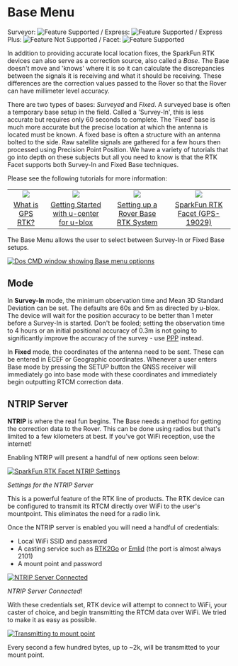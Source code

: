# Base Menu

Surveyor: ![Feature Supported](https://raw.githubusercontent.com/sparkfun/SparkFun_RTK_Firmware/main/docs/img/GreenDot.png) / Express: ![Feature Supported](https://raw.githubusercontent.com/sparkfun/SparkFun_RTK_Firmware/main/docs/img/GreenDot.png) / Express Plus: ![Feature Not Supported](https://raw.githubusercontent.com/sparkfun/SparkFun_RTK_Firmware/main/docs/img/RedDot.png) / Facet: ![Feature Supported](https://raw.githubusercontent.com/sparkfun/SparkFun_RTK_Firmware/main/docs/img/GreenDot.png)

In addition to providing accurate local location fixes, the SparkFun RTK devices can also serve as a correction source, also called a *Base*. The Base doesn't move and 'knows' where it is so it can calculate the discrepancies between the signals it is receiving and what it should be receiving. These differences are the correction values passed to the Rover so that the Rover can have millimeter level accuracy.

There are two types of bases: *Surveyed* and *Fixed*. A surveyed base is often a temporary base setup in the field. Called a 'Survey-In', this is less accurate but requires only 60 seconds to complete. The 'Fixed' base is much more accurate but the precise location at which the antenna is located must be known. A fixed base is often a structure with an antenna bolted to the side. Raw satellite signals are gathered for a few hours then processed using Precision Point Position. We have a variety of tutorials that go into depth on these subjects but all you need to know is that the RTK Facet supports both Survey-In and Fixed Base techniques.

Please see the following tutorials for more information:

<!-- tutorials_by_id(813, 815, 1362, 1363) -->

<table class="table table-hover table-striped table-bordered">
  <tr align="center">
   <td><a href="https://learn.sparkfun.com/tutorials/what-is-gps-rtk"><img src="https://cdn.sparkfun.com/c/178-100/assets/learn_tutorials/8/1/3/Location-Wandering-GPS-combined.jpg"></a></td>
   <td><a href="https://learn.sparkfun.com/tutorials/getting-started-with-u-center-for-u-blox"><img src="https://cdn.sparkfun.com/c/178-100/assets/learn_tutorials/8/1/5/u-center.jpg"></a></td>
   <td><a href="https://learn.sparkfun.com/tutorials/setting-up-a-rover-base-rtk-system"><img src="https://cdn.sparkfun.com/c/178-100/assets/learn_tutorials/1/3/6/2/GNSS_RTK_DIY_Surveying_Tutorial.jpg"></a></td>
   <td><a href="https://learn.sparkfun.com/tutorials/how-to-build-a-diy-gnss-reference-station"><img src="https://cdn.sparkfun.com/c/178-100/assets/learn_tutorials/1/3/6/3/Roof_Enclosure.jpg"></a></td>
  </tr>
  <tr align="center">
    <td><a href="https://learn.sparkfun.com/tutorials/what-is-gps-rtk">What is GPS RTK?</a></td>
    <td><a href="https://learn.sparkfun.com/tutorials/getting-started-with-u-center-for-u-blox">Getting Started with u-center for u-blox</a></td>
    <td><a href="https://learn.sparkfun.com/tutorials/setting-up-a-rover-base-rtk-system">Setting up a Rover Base RTK System</a></td>
    <td><a href="https://learn.sparkfun.com/tutorials/how-to-build-a-diy-gnss-reference-station">SparkFun RTK Facet (GPS-19029)</a></td>
  </tr>
</table>


The Base Menu allows the user to select between Survey-In or Fixed Base setups.

[![Dos CMD window showing Base menu optionns](https://cdn.sparkfun.com/assets/learn_tutorials/1/8/5/7/SparkFun_RTK_Express_-_Base_Menu.jpg)](https://cdn.sparkfun.com/assets/learn_tutorials/1/8/5/7/SparkFun_RTK_Express_-_Base_Menu.jpg)

## Mode

In **Survey-In** mode, the minimum observation time and Mean 3D Standard Deviation can be set. The defaults are 60s and 5m as directed by u-blox. The device will wait for the position accuracy to be better than 1 meter before a Survey-In is started. Don't be fooled; setting the observation time to 4 hours or an initial positional accuracy of 0.3m is not going to significantly improve the accuracy of the survey - use [PPP](https://learn.sparkfun.com/tutorials/how-to-build-a-diy-gnss-reference-station#gather-raw-gnss-data) instead.

In **Fixed** mode, the coordinates of the antenna need to be sent. These can be entered in ECEF or Geographic coordinates. Whenever a user enters Base mode by pressing the SETUP button the GNSS receiver will immediately go into base mode with these coordinates and immediately begin outputting RTCM correction data.

## NTRIP Server

**NTRIP** is where the real fun begins. The Base needs a method for getting the correction data to the Rover. This can be done using radios but that's limited to a few kilometers at best. If you've got WiFi reception, use the internet! 

Enabling NTRIP will present a handful of new options seen below:

[![SparkFun RTK Facet NTRIP Settings](https://cdn.sparkfun.com/assets/learn_tutorials/1/8/5/7/SparkFun_RTK_Express_-_Base_Menu_-_Fixed_NTRIP.jpg)](https://cdn.sparkfun.com/assets/learn_tutorials/1/8/5/7/SparkFun_RTK_Express_-_Base_Menu_-_Fixed_NTRIP.jpg)

*Settings for the NTRIP Server*

This is a powerful feature of the RTK line of products. The RTK device can be configured to transmit its RTCM directly over WiFi to the user's mountpoint. This eliminates the need for a radio link.

Once the NTRIP server is enabled you will need a handful of credentials:

* Local WiFi SSID and password
* A casting service such as [RTK2Go](http://www.rtk2go.com) or [Emlid](http://caster.emlid.com) (the port is almost always 2101)
* A mount point and password

[![NTRIP Server Connected](https://cdn.sparkfun.com/assets/learn_tutorials/1/4/6/3/RTK_Surveyor_-_Device_Configuration_-_NTRIP_Server_Broadcasting_v11.jpg)](https://cdn.sparkfun.com/assets/learn_tutorials/1/4/6/3/RTK_Surveyor_-_Device_Configuration_-_NTRIP_Server_Broadcasting_v11.jpg)

*NTRIP Server Connected!*

With these credentials set, RTK device will attempt to connect to WiFi, your caster of choice, and begin transmitting the RTCM data over WiFi. We tried to make it as easy as possible.

[![Transmitting to mount point](https://cdn.sparkfun.com/assets/learn_tutorials/1/4/6/3/RTK_Surveyor_-_Device_Configuration_-_NTRIP_Server_Broadcasting_Bytes_v11.jpg)](https://cdn.sparkfun.com/assets/learn_tutorials/1/4/6/3/RTK_Surveyor_-_Device_Configuration_-_NTRIP_Server_Broadcasting_Bytes_v11.jpg)

Every second a few hundred bytes, up to ~2k, will be transmitted to your mount point.
